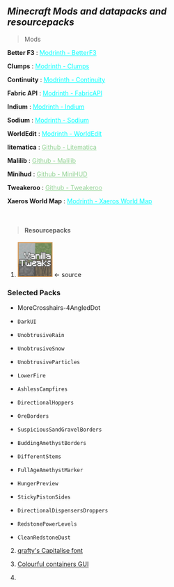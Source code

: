 ## **_Minecraft Mods and datapacks and resourcepacks_**

> Mods

**Better F3**
: <a href="https://modrinth.com/mod/betterf3/versions?l=fabric&c=release" style="color:aqua">Modrinth - BetterF3</a>

**Clumps**
: <a href="https://modrinth.com/mod/clumps/versions?l=fabric" style="color:aqua">Modrinth - Clumps</a>

**Continuity**
: <a href="https://modrinth.com/mod/continuity/versions?l=fabric&c=release" style="color:aqua">Modrinth - Continuity</a>

**Fabric API**
: <a href="https://modrinth.com/mod/fabric-api/versions?c=release" style="color:aqua">Modrinth - FabricAPI</a>

**Indium**
: <a href="https://modrinth.com/mod/indium/versions?l=fabric&c=release" style="color:aqua">Modrinth - Indium</a>

**Sodium**
: <a href="https://modrinth.com/mod/sodium/versions?l=fabric&c=release" style="color:aqua">Modrinth - Sodium</a>

**WorldEdit**
: <a href="https://modrinth.com/plugin/worldedit/versions?l=fabric&c=release" style="color:aqua">Modrinth - WorldEdit</a>

**litematica**
: <a href="https://github.com/sakura-ryoko/litematica/releases/" style="color:#92d293">Github - Litematica</a>

**Malilib**
: <a href="https://github.com/sakura-ryoko/malilib/releases/" style="color:#92d293">Github - Malilib</a>

**Minihud**
: <a href="https://github.com/sakura-ryoko/minihud/releases/" style="color:#92d293">Github - MiniHUD</a>

**Tweakeroo**
: <a href="https://github.com/sakura-ryoko/tweakeroo/releases/" style="color:#92d293">Github - Tweakeroo</a>

**Xaeros World Map**
: <a href="https://modrinth.com/mod/xaeros-world-map/versions?l=fabric" style="color:aqua">Modrinth - Xaeros World Map</a>

<br/>

> #### Resourcepacks

1. [<img src="vanillaTweaks.png" height="80"/>](https://vanillatweaks.net/picker/resource-packs/) &larr; source

### **Selected Packs**

- MoreCrosshairs-4AngledDot
-     DarkUI
-     UnobtrusiveRain
-     UnobtrusiveSnow
-     UnobtrusiveParticles
-     LowerFire
-     AshlessCampfires
-     DirectionalHoppers
-     OreBorders
-     SuspiciousSandGravelBorders
-     BuddingAmethystBorders
-     DifferentStems
-     FullAgeAmethystMarker
-     HungerPreview
-     StickyPistonSides
-     DirectionalDispensersDroppers
-     RedstonePowerLevels
-     CleanRedstoneDust

2. [qrafty's Capitalise font](https://modrinth.com/resourcepack/qraftys-capitalized-font/versions)

3. [Colourful containers GUI](https://modrinth.com/resourcepack/colourful-containers-gui/versions)

4. 